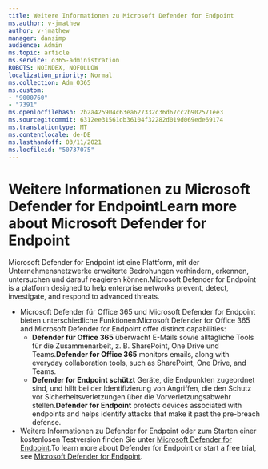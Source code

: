 ```yaml
---
title: Weitere Informationen zu Microsoft Defender for Endpoint
ms.author: v-jmathew
author: v-jmathew
manager: dansimp
audience: Admin
ms.topic: article
ms.service: o365-administration
ROBOTS: NOINDEX, NOFOLLOW
localization_priority: Normal
ms.collection: Adm_O365
ms.custom:
- "9000760"
- "7391"
ms.openlocfilehash: 2b2a425904c63ea627332c36d67cc2b902571ee3
ms.sourcegitcommit: 6312ee31561db36104f32282d019d069ede69174
ms.translationtype: MT
ms.contentlocale: de-DE
ms.lasthandoff: 03/11/2021
ms.locfileid: "50737075"
---
```

# <a name="learn-more-about-microsoft-defender-for-endpoint"></a><span data-ttu-id="494da-102">Weitere Informationen zu Microsoft Defender for Endpoint</span><span class="sxs-lookup"><span data-stu-id="494da-102">Learn more about Microsoft Defender for Endpoint</span></span>

<span data-ttu-id="494da-103">Microsoft Defender for Endpoint ist eine Plattform, mit der Unternehmensnetzwerke erweiterte Bedrohungen verhindern, erkennen, untersuchen und darauf reagieren können.</span><span class="sxs-lookup"><span data-stu-id="494da-103">Microsoft Defender for Endpoint is a platform designed to help enterprise networks prevent, detect, investigate, and respond to advanced threats.</span></span>

- <span data-ttu-id="494da-104">Microsoft Defender für Office 365 und Microsoft Defender for Endpoint bieten unterschiedliche Funktionen:</span><span class="sxs-lookup"><span data-stu-id="494da-104">Microsoft Defender for Office 365 and Microsoft Defender for Endpoint offer distinct capabilities:</span></span>
  - <span data-ttu-id="494da-105">**Defender für Office 365** überwacht E-Mails sowie alltägliche Tools für die Zusammenarbeit, z. B. SharePoint, One Drive und Teams.</span><span class="sxs-lookup"><span data-stu-id="494da-105">**Defender for Office 365** monitors emails, along with everyday collaboration tools, such as SharePoint, One Drive, and Teams.</span></span>
  - <span data-ttu-id="494da-106">**Defender for Endpoint schützt** Geräte, die Endpunkten zugeordnet sind, und hilft bei der Identifizierung von Angriffen, die den Schutz vor Sicherheitsverletzungen über die Vorverletzungsabwehr stellen.</span><span class="sxs-lookup"><span data-stu-id="494da-106">**Defender for Endpoint** protects devices associated with endpoints and helps identify attacks that make it past the pre-breach defense.</span></span>
- <span data-ttu-id="494da-107">Weitere Informationen zu Defender for Endpoint oder zum Starten einer kostenlosen Testversion finden Sie unter [Microsoft Defender for Endpoint](https://go.microsoft.com/fwlink/?linkid=2094113).</span><span class="sxs-lookup"><span data-stu-id="494da-107">To learn more about Defender for Endpoint or start a free trial, see [Microsoft Defender for Endpoint](https://go.microsoft.com/fwlink/?linkid=2094113).</span></span>
